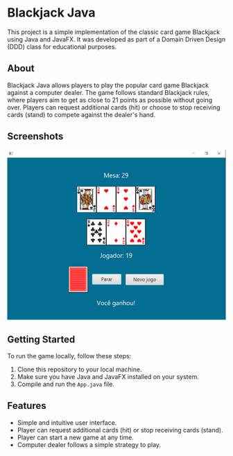 # Blackjack Java

This project is a simple implementation of the classic card game Blackjack using Java and JavaFX. It was developed as part of a Domain Driven Design (DDD) class for educational purposes.

## About

Blackjack Java allows players to play the popular card game Blackjack against a computer dealer. The game follows standard Blackjack rules, where players aim to get as close to 21 points as possible without going over. Players can request additional cards (hit) or choose to stop receiving cards (stand) to compete against the dealer's hand.

## Screenshots

![Blackjack Screenshot](https://github.com/mthaugusto/blackjack-java/raw/main/blackjack-screenshot1.png?raw=true)

## Getting Started

To run the game locally, follow these steps:

1. Clone this repository to your local machine.
2. Make sure you have Java and JavaFX installed on your system.
3. Compile and run the `App.java` file.

## Features

- Simple and intuitive user interface.
- Player can request additional cards (hit) or stop receiving cards (stand).
- Player can start a new game at any time.
- Computer dealer follows a simple strategy to play.


